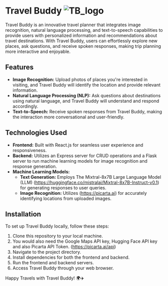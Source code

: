 # Travel Buddy ![TB_logo](https://github.com/SiddheshSonar/Travel-Buddy_Recur/blob/52b86f36f1444a33f69dbf67ce97e62efdef9eac/client/src/assets/logo-hck.svg)

Travel Buddy is an innovative travel planner that integrates image recognition, natural language processing, and text-to-speech capabilities to provide users with personalized information and recommendations about travel destinations. With Travel Buddy, users can effortlessly explore new places, ask questions, and receive spoken responses, making trip planning more interactive and enjoyable.

## Features

- **Image Recognition:** Upload photos of places you're interested in visiting, and Travel Buddy will identify the location and provide relevant information.
- **Natural Language Processing (NLP):** Ask questions about destinations using natural language, and Travel Buddy will understand and respond accordingly.
- **Text-to-Speech:** Receive spoken responses from Travel Buddy, making the interaction more conversational and user-friendly.

## Technologies Used

- **Frontend:** Built with React.js for seamless user experience and responsiveness.
- **Backend:** Utilizes an Express server for CRUD operations and a Flask server to run machine learning models for image recognition and response generation.
- **Machine Learning Models:**
  - **Text Generation:** Employs The Mixtral-8x7B Large Language Model (LLM) (https://huggingface.co/mistralai/Mixtral-8x7B-Instruct-v0.1) for generating responses to user queries.
  - **Image Recognition:** Utilizes (https://picarta.ai) for accurately identifying locations from uploaded images.

## Installation

To set up Travel Buddy locally, follow these steps:

1. Clone this repository to your local machine.
2. You would also need the Google Maps API key, Hugging Face API key and also Picarta API Token. (https://picarta.ai/api) 
3. Navigate to the project directory.
4. Install dependencies for both the frontend and backend.
5. Run the frontend and backend servers.
6. Access Travel Buddy through your web browser.

Happy Travels with Travel Buddy! 🌍✈️
